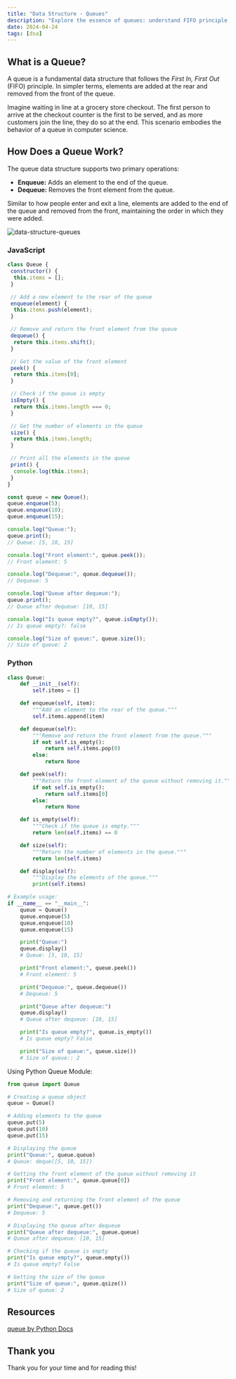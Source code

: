 ```yaml
---
title: "Data Structure - Queues"
description: "Explore the essence of queues: understand FIFO principle, real-life analogies, and implement in JavaScript and Python. Elevate your data structure skills!"
date: 2024-04-24
tags: [dsa]
---
```


## What is a Queue?

A queue is a fundamental data structure that follows the _First In, First Out_ (FIFO) principle. In simpler terms, elements are added at the rear and removed from the front of the queue.

Imagine waiting in line at a grocery store checkout. The first person to arrive at the checkout counter is the first to be served, and as more customers join the line, they do so at the end. This scenario embodies the behavior of a queue in computer science.

## How Does a Queue Work?

The queue data structure supports two primary operations:

- **Enqueue:** Adds an element to the end of the queue.
- **Dequeue:** Removes the front element from the queue.

Similar to how people enter and exit a line, elements are added to the end of the queue and removed from the front, maintaining the order in which they were added.

![data-structure-queues](https://github.com/victoriacheng15/victoriacheng15.vercel.app/assets/35031228/98c1ca34-3d76-4fab-9c2d-c7177d954c18)

### JavaScript

```js
class Queue {
 constructor() {
  this.items = [];
 }

 // Add a new element to the rear of the queue
 enqueue(element) {
  this.items.push(element);
 }

 // Remove and return the front element from the queue
 dequeue() {
  return this.items.shift();
 }

 // Get the value of the front element
 peek() {
  return this.items[0];
 }

 // Check if the queue is empty
 isEmpty() {
  return this.items.length === 0;
 }

 // Get the number of elements in the queue
 size() {
  return this.items.length;
 }

 // Print all the elements in the queue
 print() {
  console.log(this.items);
 }
}

const queue = new Queue();
queue.enqueue(5);
queue.enqueue(10);
queue.enqueue(15);

console.log("Queue:");
queue.print();
// Queue: [5, 10, 15]

console.log("Front element:", queue.peek());
// Front element: 5

console.log("Dequeue:", queue.dequeue());
// Dequeue: 5

console.log("Queue after dequeue:");
queue.print();
// Queue after dequeue: [10, 15]

console.log("Is queue empty?", queue.isEmpty());
// Is queue empty?: false

console.log("Size of queue:", queue.size());
// Size of queue: 2
```

### Python

```python
class Queue:
    def __init__(self):
        self.items = []

    def enqueue(self, item):
        """Add an element to the rear of the queue."""
        self.items.append(item)

    def dequeue(self):
        """Remove and return the front element from the queue."""
        if not self.is_empty():
            return self.items.pop(0)
        else:
            return None

    def peek(self):
        """Return the front element of the queue without removing it."""
        if not self.is_empty():
            return self.items[0]
        else:
            return None

    def is_empty(self):
        """Check if the queue is empty."""
        return len(self.items) == 0

    def size(self):
        """Return the number of elements in the queue."""
        return len(self.items)

    def display(self):
        """Display the elements of the queue."""
        print(self.items)

# Example usage:
if __name__ == "__main__":
    queue = Queue()
    queue.enqueue(5)
    queue.enqueue(10)
    queue.enqueue(15)

    print("Queue:")
    queue.display()
    # Queue: [5, 10, 15]

    print("Front element:", queue.peek())
    # Front element: 5

    print("Dequeue:", queue.dequeue())
    # Dequeue: 5

    print("Queue after dequeue:")
    queue.display()
    # Queue after dequeue: [10, 15]

    print("Is queue empty?", queue.is_empty())
    # Is queue empty? False

    print("Size of queue:", queue.size())
    # Size of queue:: 2
```

Using Python Queue Module:

```python
from queue import Queue

# Creating a queue object
queue = Queue()

# Adding elements to the queue
queue.put(5)
queue.put(10)
queue.put(15)

# Displaying the queue
print("Queue:", queue.queue)
# Queue: deque([5, 10, 15])

# Getting the front element of the queue without removing it
print("Front element:", queue.queue[0])
# Front element: 5

# Removing and returning the front element of the queue
print("Dequeue:", queue.get())
# Dequeue: 5

# Displaying the queue after dequeue
print("Queue after dequeue:", queue.queue)
# Queue after dequeue: [10, 15]

# Checking if the queue is empty
print("Is queue empty?", queue.empty())
# Is queue empty? False

# Getting the size of the queue
print("Size of queue:", queue.qsize())
# Size of queue: 2
```

## Resources

[queue by Python Docs](https://docs.python.org/3/library/queue.html)

## Thank you

Thank you for your time and for reading this!
